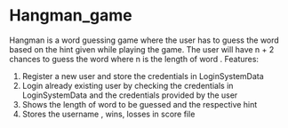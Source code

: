 # Hangman_game
Hangman is a word guessing game where the user has to guess the word based on the hint given while playing the game. The user will have n + 2 chances to guess the word where n is the length of word . 
Features:
1. Register a new user and store the credentials in LoginSystemData
2. Login already existing user by checking the credentials in LoginSystemData and the credentials provided by the user 
3. Shows the length of word to be guessed and the respective hint 
4. Stores the username , wins, losses in score file 
